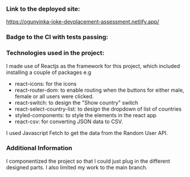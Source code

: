 ### Link to the deployed site: 
https://ogunyinka-joke-devplacement-assessment.netlify.app/

### Badge to the CI with tests passing:

### Technologies used in the project:
I made use of Reactjs as the framework for this project, which included installing a couple of packages e.g
+ react-icons: for the icons 
+ react-router-dom: to enable routing when the buttons for either male, female or all users were clicked.
+ react-switch: to design the "Show country" switch
+ react-select-country-list: to design the dropdown of list of countries
+ styled-components: to style the elements in the react app
+ react-csv: for converting JSON data to CSV.

I used Javascript Fetch to get the data from the Random User API.

### Additional Information
I componentized the project so that I could just plug in the different designed parts. I also limited my work to the main branch.
